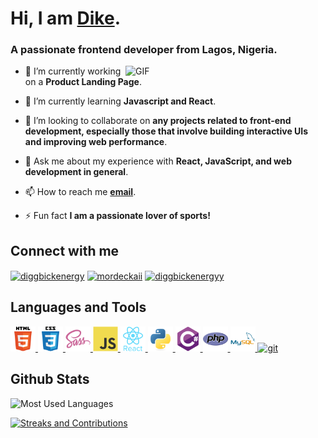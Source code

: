 # Hi, I am <a href="https://github.com/Mordeckaii">Dike</a>.

<h3>A passionate frontend developer from Lagos, Nigeria.</h3>

<img align="right" alt="GIF" src="another.gif" width="320"/>

- 🔭 I’m currently working on a **Product Landing Page**.

- 🌱 I’m currently learning **Javascript and React**.

- 👯 I’m looking to collaborate on **any projects related to front-end development, especially those that involve building interactive UIs and improving web performance**.

- 💬 Ask me about my experience with **React, JavaScript, and web development in general**.

- 📫 How to reach me **[email](mailto:dikefaves007@gmail.com)**.

- ⚡ Fun fact **I am a passionate lover of sports!**

## Connect with me

<p align="left">
  <a href="https://twitter.com/diggbickenergy" target="blank"
    ><img
      align="center"
      src="https://raw.githubusercontent.com/rahuldkjain/github-profile-readme-generator/master/src/images/icons/Social/twitter.svg"
      alt="diggbickenergy"
      height="30"
      width="40"
  /></a>
  <a href="https://linkedin.com/in/mordeckaii" target="blank"
    ><img
      align="center"
      src="https://raw.githubusercontent.com/rahuldkjain/github-profile-readme-generator/master/src/images/icons/Social/linked-in-alt.svg"
      alt="mordeckaii"
      height="30"
      width="40"
  /></a>
  <a href="https://instagram.com/diggbickenergyy" target="blank"
    ><img
      align="center"
      src="https://raw.githubusercontent.com/rahuldkjain/github-profile-readme-generator/master/src/images/icons/Social/instagram.svg"
      alt="diggbickenergyy"
      height="30"
      width="40"
  /></a>
</p>

## Languages and Tools

<p align="left">
  <a href="https://www.w3.org/html/" target="_blank" rel="noreferrer">
    <img
      src="https://raw.githubusercontent.com/devicons/devicon/master/icons/html5/html5-original-wordmark.svg"
      alt="html5"
      width="40"
      height="40"
    />
  </a>
  <a href="https://www.w3schools.com/css/" target="_blank" rel="noreferrer">
    <img
      src="https://raw.githubusercontent.com/devicons/devicon/master/icons/css3/css3-original-wordmark.svg"
      alt="css3"
      width="40"
      height="40"
    />
  </a>
  <a href="https://sass-lang.com/" target="_blank" rel="noreferrer">
    <img
      src="https://raw.githubusercontent.com/devicons/devicon/master/icons/sass/sass-original.svg"
      alt="sass"
      width="40"
      height="40"
    />
  </a>
  <a
    href="https://developer.mozilla.org/en-US/docs/Web/JavaScript"
    target="_blank"
    rel="noreferrer"
  >
    <img
      src="https://raw.githubusercontent.com/devicons/devicon/master/icons/javascript/javascript-original.svg"
      alt="javascript"
      width="40"
      height="40"
    />
  </a>
  <a href="https://reactjs.org/" target="_blank" rel="noreferrer">
    <img
      src="https://raw.githubusercontent.com/devicons/devicon/master/icons/react/react-original-wordmark.svg"
      alt="react"
      width="40"
      height="40"
    />
  </a>
  <a href="https://www.python.org" target="_blank" rel="noreferrer">
    <img
      src="https://raw.githubusercontent.com/devicons/devicon/master/icons/python/python-original.svg"
      alt="python"
      width="40"
      height="40"
    />
  </a>
  <a href="https://www.w3schools.com/cs/" target="_blank" rel="noreferrer">
    <img
      src="https://raw.githubusercontent.com/devicons/devicon/master/icons/csharp/csharp-original.svg"
      alt="csharp"
      width="40"
      height="40"
    />
  </a>
  <a href="https://www.php.net" target="_blank" rel="noreferrer">
    <img
      src="https://raw.githubusercontent.com/devicons/devicon/master/icons/php/php-original.svg"
      alt="php"
      width="40"
      height="40"
    />
  </a>
  <a href="https://www.mysql.com/" target="_blank" rel="noreferrer">
    <img
      src="https://raw.githubusercontent.com/devicons/devicon/master/icons/mysql/mysql-original-wordmark.svg"
      alt="mysql"
      width="40"
      height="40"
    />
  </a>
  <a href="https://git-scm.com/" target="_blank" rel="noreferrer">
    <img
      src="https://www.vectorlogo.zone/logos/git-scm/git-scm-icon.svg"
      alt="git"
      width="40"
      height="40"
    />
  </a>
</p>

## Github Stats

![Most Used Languages](https://github-readme-stats.vercel.app/api/top-langs/?username=mordeckaii&show_icons=true&theme=gotham&layout=compact)
<!-- ![GitHub Stats](https://github-readme-stats.vercel.app/api?username=mordeckaii&count_private=true&show_icons=true&theme=gotham) -->
[![Streaks and Contributions](https://github-readme-streak-stats.herokuapp.com?user=mordeckaii&theme=ocean-dark&hide_border=true&border_radius=30)](https://git.io/streak-stats)
